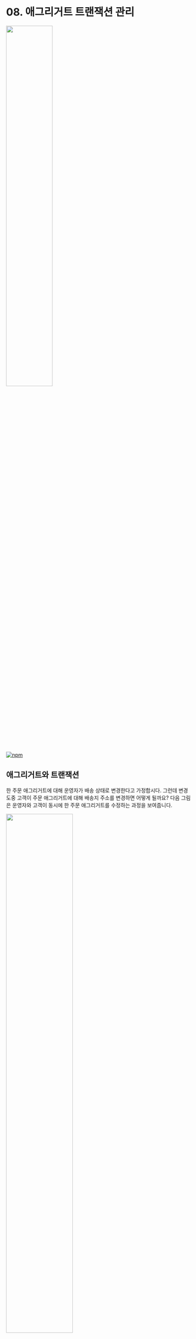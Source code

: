# 08. 애그리거트 트랜잭션 관리

<img src="https://user-images.githubusercontent.com/42791260/44824909-eedbc780-ac42-11e8-8dc2-c4b806b2b073.png" width="50%">

[![npm](https://img.shields.io/badge/version-2018.35-brightgreen.svg)]()

## 애그리거트와 트랜잭션

한 주문 애그리거트에 대해 운영자가 배송 상태로 변경한다고 가정합시다. 그런데 변경 도중 고객이 주문 애그리거트에 대해 배송지 주소를 변경하면 어떻게 될까요? 다음 그림은 운영자와 고객이 동시에 한 주문 애그리거트를 수정하는 과정을 보여줍니다.



<img src="https://user-images.githubusercontent.com/42791260/44829439-dcb85400-ac57-11e8-83b6-67e0442d983e.png" width="60%">



> 메모리 캐시를 사용하지 않을 경우, 두 스레드는 개념적으로 동일한 애그리거트이지만 물리적으로는 서로 다른 애그리거트 객체를 사용합니다.

이 경우 **'배송 상태(배송 중 or 배송 완료)에는 배송지를 변경할 수 없다'**라는 비즈니스 로직을 만족할 수 없게 되므로 애그리거트의 일관성이 깨집니다. 이런 문제가 발생하지 않도록 하려면 DBMS에서 지원하는 트랜잭션과 함께 애그리거트를 위한 추가적인 트랜잭션 처리 기법이 필요합니다. 



## 선점 잠금

애그리거트에 대해 사용할 수 있는 대표적인 트랜잭션 처리 방식에는 **선점(Pessimistic)** 잠금과 **비선점(Optimistic)** 잠금이 있습니다. 먼저 선점을 알아보겠습니다. **선점 잠금(Pressimistic Lock)**은 먼저 애그리거트를 구한 스레드의 애그리거트 사용이 끝날 때까지 다른 스레드가 해당 애그리거트를 수정하는 것을 막는 방식입니다. 앞서 배송 상태 변경 문제에 선점 잠금을 적용하면 아래의 그림과 같습니다.

<img src="https://user-images.githubusercontent.com/42791260/44829441-dfb34480-ac57-11e8-8760-d984468b045b.png" width="60%">



선점 잠금은 보통 DBMS가 제공하는 행 단위 잠금을 사용해서 구현합니다. 오라클을 비롯한 다수 DBMS가 for update와 같은 쿼리를 사용해서 특정 레코드에 한 사용자만 접근할 수 있는 잠근 장치를 제공합니다.

> for update



### 선점 잠금과 교착 상태

선점 잠금 기능을 사용할 때는 잠금 순서에 따른 **교착 상태(deadlock)**가 발생하지 않도록 주의해야 합니다. 이런 문제가 발생하지 않도록 하기 위해 잠금을 구할 때 최대 대기 시간을 지정해야 합니다.

DBMS에 따라 교착 상태에 빠진 커넥션을 처리하는 방식이 다릅니다. 쿼리별로 대기 시간을 지정할 수 있는 DBMS가 있고 커넥션 단위로만 대기 시간을 지정할 수 있는 DBMS도 있습니다. 따러서, 선점 잠금을 사용하기전에 DBMS에 대해 조사 한 후에 사용해야합니다.



## 비선점 잠금

선점 잠금이 모든 트랜잭션 충돌 문제를 해결 할 수 있는 것은 아닙니다. 아래의 그림은 선점 잠금으로 해결 할 수 없는 상황을 보여줍니다.



<img src="https://user-images.githubusercontent.com/42791260/44832727-a2a27e80-ac66-11e8-8e98-b6bc37104bfc.png" width="70%">



이 처럼 선점 잠금 방식으로 해결 할 수 없는 문제를 **비선점 잠금(Optimistic Lock)**으로 해결 할 수 있습니다. 비선점 잠금 방식은 변경한 데이터를 실제 DBMS에 반영하는 시점에 변경 가능 여부를 확인하는 방식입니다.

비선점 잠금을 구현하려면 애그리거트에 버전으로 사용할 숫자 타입의 프로퍼티를 추가 해야합니다. 애그리거트를 수정할 때마다 버전으로 사용할 프로퍼티의 값이 1씩 증가 하는데, 이때 다음과 같은 쿼리를 사용합니다.

```sql
UPDATE [aggtable] SET version = version + 1, [colum_x] = ?
WHERE [aggid] = ? and version = 현재버전
```



이 쿼리는 수정할 애그리거트의 버전 값이 현재 애그리거트의 버전과 동일한 경우에만 데이터를 수정합니다. 이를 그림으로 표현하면 아래과 같습니다.



<img src="https://user-images.githubusercontent.com/42791260/44831696-a8966080-ac62-11e8-8c43-2103bb1dbd7e.png" width="80%">



비선점 잠금을 위한 쿼리를 실행할 때 쿼리 실행 결과로 수정된 행의 개수가 0이면 이미 누군가 앞서 데이터를 수정한 것입니다. 이는 트랜잭션이 충돌한 것이므로 트랜잭션 종료 시점에 익셉션이 발생 시킵니다. 스프링에서는 OptimisticLockingFailure-Exception이 있습니다.



###비선점 잠금의 확장

비선점 잠금을 아래의 그림 처럼 **확장하여** 트랙잭션 충돌 문제를 해소할 수도 있습니다.



<img src="https://user-images.githubusercontent.com/42791260/44834269-9ec52b00-ac6b-11e8-8cc7-cf9e2c4fd79e.png" width="70%">



###구현

그림 처럼 비선점 잠금 방식을 여러 트랜잭션으로 확장하려면 애그리거트 정보를 뷰로 보여줄 때 버전 정보도 함께 사용자 화면에 전달해야합니다. 아래의 코드 처럼 버전 값을 갖는 hidden 타입 `<input>` 태그 사용해서 서버에 폼 전송 시 버전 값이 함께 전달 되도록합니다.

```html
<form action="startShipping" method="POST">
    <input type="hidden" name="version" value="{$orderDto.version}">
    <input type="text" name="orderNumber" value="{$orderDto.orderNumber}" readonly>
    ...
    <input type="submit" value="배송 상태로 변경하기">
</form>
```



배송 상태 변경을 처리하는 응용 서비스가 전달받는 데이터는 다음과 같이 주문 번호화 함께 해당 주문을 조회한 시점의 버전 값을 포함해야 합니다.

```java
public class StartShippingRequest {
    
    private String orderNumber;
    private long version;
    
    ...생성자, getter
}
```



응용 서비스는 전달받은 버전 값을 이용해서 애그리거트의 버전과 일치하는지 확인 하고 일치하는 경우에만 요청한 기능을 수행합니다.

```java
public class StartShippingService {
    
    @PreAuthorize("hasRole('ADMIN')")
    @Transactional
    public void startShipping(StartShippingRequest req) {
        Order order = orderRepository.findById(new OrderNo(req.getOrderNumber()));
        checkOrder(order);
        if (!order.matchVersion(req.getVersion())) {
            throw new VersionConflictException();
        }
        order.startShipping();
    }
    ...
}
```



~~~java
@Controller
public class OrderAdminController {
    
    private StartShippingService startShippingService;
    
    @RequestMapping(value = "/startShipping", method = RequestMethod.POST)
    public String startShipping(StartShippingRequest startReq) {
        try {
            startShippingService.startShipping(startReq);
            return "shippingStarted";
        } catch(VersionConflictException | OptimisticLockingFailureException ex) {
            // 트랜잭션 충돌
            return "startShippingTxConflict";
        }
    }
    ...
}
~~~

이 코드는 비선점 잠금과 관련해서 발생하는 두 개의 익셉션을 처리하고 있습니다. **두 익셉션은 발생시키는 위치가 다릅니다. **VersionConflictExeption은 응용 서비스 코드에서 발생키키고, OptimisticLockingFailureException는 스프링 프레임워크가 발생시킵니다.

> VersionConflictExeption은 이미 누군가가 애그리거트를 수정했다는 것을 의미
>
> OptimisticLockingFailureException은 누군가가 거의 동시에 애그리거트를 수정했다는 것을 의미



### 강제 버전 증가

애그리거트에 애그리거트 루트 외에 다른 엔티티가 존재하는데 기능 실행 도중 루트가 아닌 다른 엔티티의 값만 변경된다고 해봅시다. 비록 루트 엔티티의 값이 바뀌지 않았더라도 애그리거트의 구성요소 중 일부 값이 바뀌면 논리적으로 그 애그리거트는 바뀐 것이다. 따라서, **애그리거트 내에 어떤 구성요소의 상태가 바뀌면 루트 애그리거트의 버전 값을 증가해야한다.** 



## 오프라인 선점 잠금

하나의 문서를 두 명의 사용자가 동시에 수정하려 한다면 시스템이 이러한 상황을 막을 수 있어야합니다. 하지만 이 상황에서는 선점 또는 비선점으로 해결하지 못합니다. 이 때 필요한 것이 **오프라인 선점 잠금 방식(Offline Pessimistic Lock)**입니다.

단일 트랜잭션에서 동시 변경을 막는 선점 잠금 방식과 달리 오프라인 선점 잠금은 여러 트랜잭션에 걸쳐 동시 변경을 막습니다. 오프라인 선점 잠금에서는 첫 번째 트랜잭션을 시작할 때 오프라인 잠금을 선점하고, 마지막 트랜잭션에서 잠금을 해제합니다. 

아래의 그림은 두 개의 트랜잭션으로 구성된 수정 기능에 대해 두 명의 사용자가 동시 접속하는 상황을 오프라인 선점 잠금으로 해결하는 상황을 나타냅니다.



<img src="https://user-images.githubusercontent.com/42791260/44983733-2f29a580-afb5-11e8-8228-ceb38a23a463.png" width="70%">



만약 위의 그림에서 사용자 A가 과정 3의 수정 요청을 수행하지 않고 프로그램을 종료하면 어떻게 될까요? 이 경우 잠금을 해제하지 않으므로 다른 사용자는 영원히 잠금을 구할 수 없는 상황이 발생합니다. 이런 사태를 방지하기 위해 오프라인 선점 방식은 잠금의 유효 시간을 가져야 합니다.

사용자 A가 잠금 유효 시간이 지난 후 1초 뒤에 3번 과정을 수행했다고 가정합시다. 잠금이 해제되어 사용자 A는 수정에 실패하게 됩니다. 이런 상황을 만들지 않으려면 일정 주기로 유효 시간을 증가시키는 방식이 필요합니다(상황에 맞게).



### 오프라인 선점 잠금을 위한 LockManager 인터페이스와 관련 클래스

오프라인 선점 잠금은 크게 잠금 선점 시도, 잠금 확인, 잠금 해제, 락 유효 시간 연장 기능을 제공해야 합니다. 이 기능을 위한 LockManager 인터페이스는 아래와 같습니다.

```java
package com.myshop.lock;

public interface LockManager {
    LockId tryLock(String type, String id) throws LockException;
    void checkLock(LockId lockId) throws LockException;
    void releaseLock(LockId lockId) throws LockException;
    void extendLockExpiration(LockId lockId, long inc) throws LockException;
}
```

예를 들어 식별자가 10인 Article에 대한 잠금을 구하고 싶다면 `tryLock()`을 실행할 때 'domain.Article'을 type 값으로 주고 '10'을 id 값으로 주면 됩니다. `tryLock()`은 `LockId`을 리턴하는데 `LockId`는 잠금을 식별할 때 사용합니다. 일단 잠금을 구하면 잠금을 해제하거나, 잠금이 유효한지 검사하거나, 잠금의 유효 시간을 늘릴 때 `LockId`를 사용합니다.

다음은 컨트롤러가 오프라인 선점 잠금 기능을 이용해서 데이터 수정 폼에 동시에 접근하는 것을 제어하는 코드의 예를 보여주고 있습니다. 

```java
@RequestMapping("some/edit/{id}")
public String editForm(@PathVariable("id") Long id, ModelMap model) {
    // 1. 오프라인 선점 잠금 시도
    LockId lockId = lockManager.tryLock("data", id);
    
    // 2. 기능 실행
    Data data = someDao.select(id);
    model.addAttribute("data", data);
    
    // 3. 잠금 해제에 사용할 LockId를 모델에 추가
    model.addAttribute("lockId", lockId);
    
    return "editForm";
}
```

잠금을 선점하는 데 실패하면 LockException이 발생하는데, 이때는 다른 사용자가 데이터를 수정 중이니 나중에 다시 시도해 보라는 안내 화면을 보여주면 됩니다.

수정 폼은 `LockId`를 다시 전송해서 잠금을 해제할 수 있도록 합니다.

```html
<form action="/some/edit/${data.id}" method="post">
    ...
    <input type="hidden" name="lid" value="${lockId.value}">
    ...
</form>
```



잠금을 해제하는 코드는 다음과 같이 전달받은 `LockId`를 이용합니다.

```java
@RequestMapping(value = "/some/edit/{id}", method = RequestMethod.POST)
public String edit(@PathVariable("id") Long id, @ModelAttribute("editReq") EditRequest editReq) {
    editReq.setId(id);
    
    // 1. 잠금 선점 확인
    LockId lockId = new LockId(lockIdValue);
    lockManager.checkLock(lockId);
    
    // 2. 기능 실행
    someEditService.edit(editReq);
    model.addAttribute("data", data);
    
    // 3. 잠금 해제
    lockManager.releaseLock(lockId);
    
    return "editSuccess";
}
```



위 코드를 보면 `lockManager.checkLock()` 메서드를 가장 먼저 실행하는데, 잠금을 선점한 이후에 실행하는 기능은 다음과 같은 상황을 고려해서 반드시 주어진 LockId를 갖는 잠금이 유효한지 검사해야 합니다.

* 유효 시간이 지났으면 이미 다른 사용자가 잠금을 선점 했을 수도 있다.
* 잠금을 선점하지 않은 사용자가 기능을 실행했다면 기능 실행을 막아야 한다.



### DB를 이용한 LockManager 구현

DB를 이용한 LockManager를 구현해봅시다. 잠금 정보를 저장할 테이블과 인덱스를 다음과 같이 생성합니다.

```mysql
create table locks (
    `type` varchar(255),
    id varchar(255),
    lockid varchar(255),
    expiration_time datetime,
    primary Key (`type`, id)
) character set utf8;

create unique index locks_idx ON locks (lockid);
```

각 잠금마다 새로운 LockId를 사용하므로 lockid 필드를 유니크 인덱스로 설정했습니다.



Order 타입의 1번 식별자를 갖는 애그리거트에 대한 잠금을 구하고 싶다면 다음의 insert 쿼리를 이용해서 locks 테이블에 데이터를 삽입하면 됩니다.

```mysql
insert into locks values ('Order', 1, '생성한 lockid', '2018-09-03 21:55:00');
```



locks 테이블의 데이터를 담을 LockData 클래스를 다음과 같이 작성합니다.

```java
public class LockData {
  private String type;
  private String id;
  private String lockId;
  private long expirationTime;

  public LockData(String type, String id, String lockId, long expirationTime) {
    this.type = type;
    this.id = id;
    this.lockId = lockId;
    this.expirationTime = expirationTime;
  }

  public String getType() {
    return type;
  }

  public String getId() {
    return id;
  }

  public String getLockId() {
    return lockId;
  }

  public long getExpirationTime() {
    return expirationTime;
  }
  
  public boolean isExpired() {
    return expirationTime < System.currentTimeMillis();
  }
}
```



locks 테이블을 이용해서 LockManager를 구현한 코드는 생략합니다.

